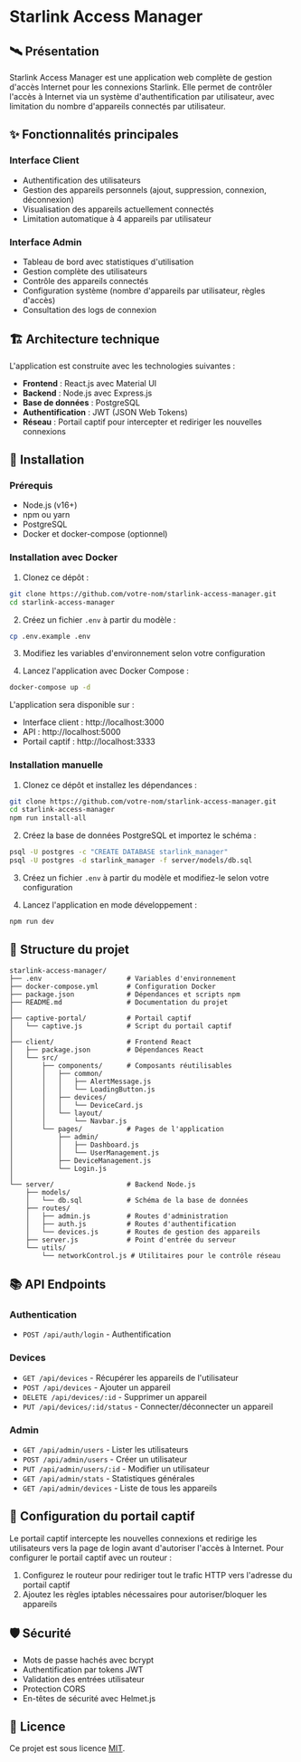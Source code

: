 # Starlink Access Manager

## 🛰️ Présentation

Starlink Access Manager est une application web complète de gestion d'accès Internet pour les connexions Starlink. Elle permet de contrôler l'accès à Internet via un système d'authentification par utilisateur, avec limitation du nombre d'appareils connectés par utilisateur.

## ✨ Fonctionnalités principales

### Interface Client
- Authentification des utilisateurs
- Gestion des appareils personnels (ajout, suppression, connexion, déconnexion)
- Visualisation des appareils actuellement connectés
- Limitation automatique à 4 appareils par utilisateur

### Interface Admin
- Tableau de bord avec statistiques d'utilisation
- Gestion complète des utilisateurs
- Contrôle des appareils connectés
- Configuration système (nombre d'appareils par utilisateur, règles d'accès)
- Consultation des logs de connexion

## 🏗️ Architecture technique

L'application est construite avec les technologies suivantes :

- **Frontend** : React.js avec Material UI
- **Backend** : Node.js avec Express.js
- **Base de données** : PostgreSQL
- **Authentification** : JWT (JSON Web Tokens)
- **Réseau** : Portail captif pour intercepter et rediriger les nouvelles connexions

## 🚀 Installation

### Prérequis
- Node.js (v16+)
- npm ou yarn
- PostgreSQL
- Docker et docker-compose (optionnel)

### Installation avec Docker

1. Clonez ce dépôt :
```bash
git clone https://github.com/votre-nom/starlink-access-manager.git
cd starlink-access-manager
```

2. Créez un fichier `.env` à partir du modèle :
```bash
cp .env.example .env
```

3. Modifiez les variables d'environnement selon votre configuration

4. Lancez l'application avec Docker Compose :
```bash
docker-compose up -d
```

L'application sera disponible sur :
- Interface client : http://localhost:3000
- API : http://localhost:5000
- Portail captif : http://localhost:3333

### Installation manuelle

1. Clonez ce dépôt et installez les dépendances :
```bash
git clone https://github.com/votre-nom/starlink-access-manager.git
cd starlink-access-manager
npm run install-all
```

2. Créez la base de données PostgreSQL et importez le schéma :
```bash
psql -U postgres -c "CREATE DATABASE starlink_manager"
psql -U postgres -d starlink_manager -f server/models/db.sql
```

3. Créez un fichier `.env` à partir du modèle et modifiez-le selon votre configuration

4. Lancez l'application en mode développement :
```bash
npm run dev
```

## 🧩 Structure du projet

```
starlink-access-manager/
├── .env                     # Variables d'environnement
├── docker-compose.yml       # Configuration Docker
├── package.json             # Dépendances et scripts npm
├── README.md                # Documentation du projet
│
├── captive-portal/          # Portail captif
│   └── captive.js           # Script du portail captif
│
├── client/                  # Frontend React
│   ├── package.json         # Dépendances React
│   └── src/
│       ├── components/      # Composants réutilisables
│       │   ├── common/
│       │   │   ├── AlertMessage.js
│       │   │   └── LoadingButton.js
│       │   ├── devices/
│       │   │   └── DeviceCard.js
│       │   └── layout/
│       │       └── Navbar.js
│       └── pages/           # Pages de l'application
│           ├── admin/
│           │   ├── Dashboard.js
│           │   └── UserManagement.js
│           ├── DeviceManagement.js
│           └── Login.js
│
└── server/                  # Backend Node.js
    ├── models/
    │   └── db.sql           # Schéma de la base de données
    ├── routes/
    │   ├── admin.js         # Routes d'administration
    │   ├── auth.js          # Routes d'authentification
    │   └── devices.js       # Routes de gestion des appareils
    ├── server.js            # Point d'entrée du serveur
    └── utils/
        └── networkControl.js # Utilitaires pour le contrôle réseau
```

## 📚 API Endpoints

### Authentication
- `POST /api/auth/login` - Authentification

### Devices
- `GET /api/devices` - Récupérer les appareils de l'utilisateur
- `POST /api/devices` - Ajouter un appareil
- `DELETE /api/devices/:id` - Supprimer un appareil
- `PUT /api/devices/:id/status` - Connecter/déconnecter un appareil

### Admin
- `GET /api/admin/users` - Lister les utilisateurs
- `POST /api/admin/users` - Créer un utilisateur
- `PUT /api/admin/users/:id` - Modifier un utilisateur
- `GET /api/admin/stats` - Statistiques générales
- `GET /api/admin/devices` - Liste de tous les appareils

## 🔧 Configuration du portail captif

Le portail captif intercepte les nouvelles connexions et redirige les utilisateurs vers la page de login avant d'autoriser l'accès à Internet. Pour configurer le portail captif avec un routeur :

1. Configurez le routeur pour rediriger tout le trafic HTTP vers l'adresse du portail captif
2. Ajoutez les règles iptables nécessaires pour autoriser/bloquer les appareils

## 🛡️ Sécurité

- Mots de passe hachés avec bcrypt
- Authentification par tokens JWT
- Validation des entrées utilisateur
- Protection CORS
- En-têtes de sécurité avec Helmet.js

## 📝 Licence

Ce projet est sous licence [MIT](LICENSE).
